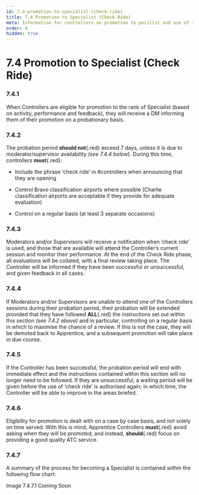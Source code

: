 ```yaml
---
id: 7.4-promotion-to-specialist-(check-ride)
title: 7.4 Promotion to Specialist (Check Ride)
meta: Information for controllers on promotion to pecilist and use of the phrase 'Check Ride'
order: 4
hidden: true
---
```


# 7.4  Promotion to Specialist (Check Ride)

 

### 7.4.1    

When Controllers are eligible for promotion to the rank of Specialist (based on activity, performance and feedback), they will receive a DM informing them of their promotion on a probationary basis.



### 7.4.2    

The probation period **should not**{.red} exceed 7 days, unless it is due to moderator/supervisor availability *(see 7.4.4 below*). During this time, controllers **must**{.red}:

 -    Include the phrase ‘check ride’ in #controllers when announcing that they are opening

 -    Control Bravo classification airports where possible (Charlie classification airports are acceptable if they provide for adequate evaluation)

 -    Control on a regular basis (at least 3 separate occasions)



### 7.4.3    

Moderators and/or Supervisors will receive a notification when ‘check ride’ is used, and those that are available will attend the Controller’s current session and monitor their performance. At the end of the Check Ride phase, all evaluations will be collated, with a final review taking place. The Controller will be informed if they have been successful or unsuccessful, and given feedback in all cases.



### 7.4.4    

If Moderators and/or Supervisors are unable to attend one of the Controllers sessions during their probation period, their probation will be extended provided that they have followed **ALL**{.red} the instructions set out within this section *(see 7.4.2 above)* and in particular, controlling on a regular basis in which to maximise the chance of a review. If this is not the case, they will be demoted back to Apprentice, and a subsequent promotion will take place in due course.



### 7.4.5    

If the Controller has been successful, the probation period will end with immediate effect and the instructions contained within this section will no longer need to be followed. If they are unsuccessful, a waiting period will be given before the use of ‘check ride’ is authorised again; in which time, the Controller will be able to improve in the areas briefed.



### 7.4.6    

Eligibility for promotion is dealt with on a case by case basis, and not solely on time served. With this is mind, Apprentice Controllers **must**{.red} avoid asking when they will be promoted; and instead, **should**{.red} focus on providing a good quality ATC service.

 

### 7.4.7    

A summary of the process for becoming a Specialist is contained within the following flow chart:

 

Image 7.4.7.1 Coming Soon